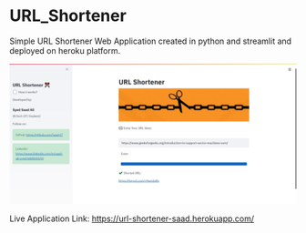 # URL_Shortener
Simple URL Shortener Web Application created in python and streamlit and deployed on heroku platform.

![alt text](https://github.com/Saad-IT/URL_Shortener/blob/main/Application_Screenshot.JPG)



Live Application Link:
https://url-shortener-saad.herokuapp.com/
